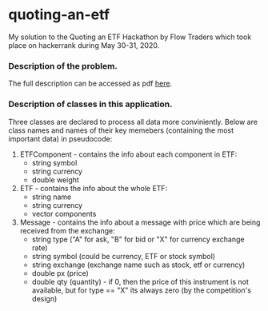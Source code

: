# quoting-an-etf
My solution to the Quoting an ETF Hackathon by Flow Traders which took place on hackerrank during May 30-31, 2020.

### Description of the problem.
The full description can be accessed as pdf [here](https://drive.google.com/file/d/1hUQ3v_zyKvCksRL6-HyRUIaDfhVg3-ab/view?usp=sharing).

### Description of classes in this application.
Three classes are declared to process all data more conviniently.
Below are class names and names of their key memebers (containing the most important data) in pseudocode:
1) ETFComponent - contains the info about each component in ETF:
    - string symbol
    - string currency
    - double weight
2) ETF - contains the info about the whole ETF:
    - string name
    - string currency
    - vector<ETFComponent> components
3) Message - contains the info about a message with price which are being received from the exchange:
    - string type ("A" for ask, "B" for bid or "X" for currency exchange rate)
    - string symbol (could be currency, ETF or stock symbol)
    - string exchange (exchange name such as stock, etf or currency)
    - double px (price)
    - double qty (quantity) - if 0, then the price of this instrument is not available, but for type == "X" its always zero (by the competition's design)
